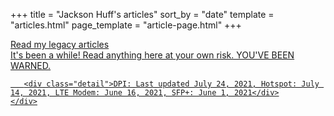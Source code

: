 +++
title = "Jackson Huff's articles"
sort_by = "date"
template = "articles.html"
page_template = "article-page.html"
+++

<a href="/blog">
    <div class="article-title">Read my legacy articles</div>
    <div class="article-description">
       It's been a while! Read anything here at your own risk. YOU'VE BEEN WARNED.

       <div class="detail">DPI: Last updated July 24, 2021, Hotspot: July 14, 2021, LTE Modem: June 16, 2021, SFP+: June 1, 2021</div>
    </div>
</a>